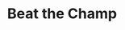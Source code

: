 ---
ee_id_show: '238'
title: Beat the Champ
url: beat-the-champ
live_url:
year: '2011'
venue: The Curve, Barbican Centre
state_country: London
type:
dates:
wwwnews:
wwweblast:
pitch: First time I showed Various Self Playing Bowling Games....on 14 screens. :)
ps: This show was the first time I showed the monster Various Self Playing Bowling
  Games. It wz partially commissioned by the Barbican, and was shown here as 14 screens
  (ps - It wz a miracle they all worked for the duration of the exhibition). LOL.
  Also, since there was only one work in the show, I was stupid to give the show a
  different title then the work. That's why Various Self Playing Bowling Games often
  gets mis-titled Beat the Champ.
credits:
download:
layout: shows
---